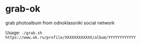 # grab-ok
grab photoalbum from odnoklassniki social network

Usage:
  ```./grab.sh https://www.ok.ru/profile/XXXXXXXXXXXX/album/YYYYYYYYYYYY```
